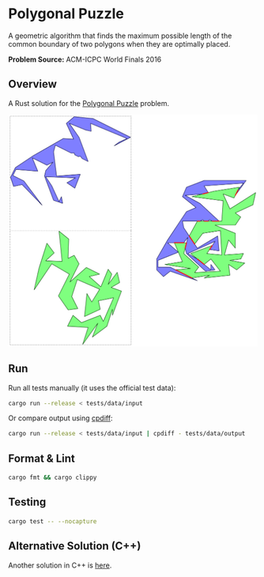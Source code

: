 # Polygonal Puzzle

A geometric algorithm that finds the maximum possible length of the common boundary of two polygons when they are optimally placed.

**Problem Source:** ACM-ICPC World Finals 2016

## Overview

A Rust solution for the [Polygonal Puzzle](https://open.kattis.com/problems/puzzle2) problem.

<p align="center">
  <img src="https://github.com/ChrisVilches/Polygonal-Puzzle/blob/main/images/sample1.png?raw=true" />
</p>

## Run

Run all tests manually (it uses the official test data):

```sh
cargo run --release < tests/data/input
```

Or compare output using [cpdiff](https://github.com/ChrisVilches/cpdiff):

```sh
cargo run --release < tests/data/input | cpdiff - tests/data/output
```

## Format & Lint

```sh
cargo fmt && cargo clippy
```

## Testing

```sh
cargo test -- --nocapture
```

## Alternative Solution (C++)

Another solution in C++ is [here](https://github.com/ChrisVilches/Algorithms/blob/main/kattis/puzzle2.cpp).
